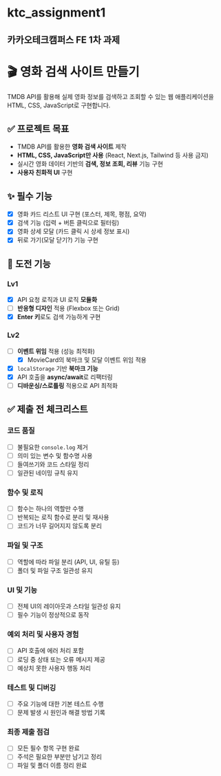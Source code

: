 # ktc_assignment1

카카오테크캠퍼스 FE 1차 과제
---
# 🎬 영화 검색 사이트 만들기

TMDB API를 활용해 실제 영화 정보를 검색하고 조회할 수 있는 웹 애플리케이션을 HTML, CSS, JavaScript로 구현합니다.

## ✅ 프로젝트 목표

- TMDB API를 활용한 **영화 검색 사이트** 제작
- **HTML, CSS, JavaScript만 사용** (React, Next.js, Tailwind 등 사용 금지)
- 실시간 영화 데이터 기반의 **검색, 정보 조회, 리뷰** 기능 구현
- **사용자 친화적 UI** 구현

## ✨ 필수 기능

- [x] 영화 카드 리스트 UI 구현 (포스터, 제목, 평점, 요약)
- [x] 검색 기능 (입력 + 버튼 클릭으로 필터링)
- [x] 영화 상세 모달 (카드 클릭 시 상세 정보 표시)
- [x] 뒤로 가기(모달 닫기?) 기능 구현

## 🚀 도전 기능

### Lv1

- [x] API 요청 로직과 UI 로직 **모듈화**
- [ ] **반응형 디자인** 적용 (Flexbox 또는 Grid)
- [x] **Enter 키**로도 검색 가능하게 구현

### Lv2

- [ ] **이벤트 위임** 적용 (성능 최적화)
  - [x] MovieCard의 북마크 및 모달 이벤트 위임 적용
- [x] `localStorage` 기반 **북마크 기능**
- [x] API 호출을 **async/await**로 리팩터링
- [ ] **디바운싱/스로틀링** 적용으로 API 최적화

## ✅ 제출 전 체크리스트

### 코드 품질

- [ ] 불필요한 `console.log` 제거
- [ ] 의미 있는 변수 및 함수명 사용
- [ ] 들여쓰기와 코드 스타일 정리
- [ ] 일관된 네이밍 규칙 유지

### 함수 및 로직

- [ ] 함수는 하나의 역할만 수행
- [ ] 반복되는 로직 함수로 분리 및 재사용
- [ ] 코드가 너무 길어지지 않도록 분리

### 파일 및 구조

- [ ] 역할에 따라 파일 분리 (API, UI, 유틸 등)
- [ ] 폴더 및 파일 구조 일관성 유지

### UI 및 기능

- [ ] 전체 UI의 레이아웃과 스타일 일관성 유지
- [ ] 필수 기능이 정상적으로 동작

### 예외 처리 및 사용자 경험

- [ ] API 호출에 에러 처리 포함
- [ ] 로딩 중 상태 또는 오류 메시지 제공
- [ ] 예상치 못한 사용자 행동 처리

### 테스트 및 디버깅

- [ ] 주요 기능에 대한 기본 테스트 수행
- [ ] 문제 발생 시 원인과 해결 방법 기록

### 최종 제출 점검

- [ ] 모든 필수 항목 구현 완료
- [ ] 주석은 필요한 부분만 남기고 정리
- [ ] 파일 및 폴더 이름 정리 완료
